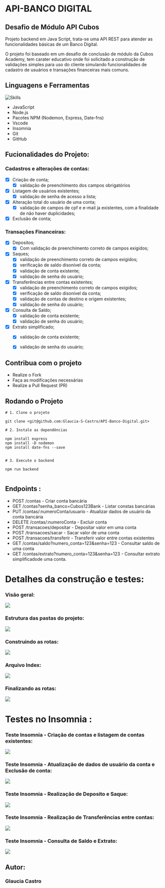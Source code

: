# API-BANCO DIGITAL 
## Desafio de Módulo API Cubos


  <p align="left">
Projeto backend em Java Script, trata-se uma API REST para atender as funcionalidades básicas de um Banco Digital.

O projeto foi baseado em um desafio de conclusão de módulo da Cubos Academy, tem carater educativo onde foi solicitado a construção de validações simples para uso do cliente simulando funcionalidades de cadastro de usuários e transações financeiras mais comuns.
  </p>


## Linguagens e Ferramentas

![Skills](https://skillicons.dev/icons?i=js,nodejs,express,vscode,git,github)

- JavaScript
- Node.js
- Pacotes NPM (Nodemon, Express, Date-fns)
- Vscode
- Insomnia
- Git
- GitHub

## Fucionalidades do Projeto:

### Cadastros e alterações de contas:

- [x] Criação de conta;
  - [x] validação de preenchimento dos campos obrigatórios

- [x] Listagem de usuários existentes;
  - [x] validação de senha de acesso a lista;

- [x] Alteração total do usuário de uma conta; 
  - [x] validação de campos de cpf e e-mail ja existentes, com a finalidade de não haver duplicidades;

- [x] Exclusão de conta;

### Transações Financeiras: 

- [x] Depositos; 
  - [x] Com validação de preenchimento correto de campos exigidos;
  
- [x] Saques;
  - [x] validação de preenchimento correto de campos exigidos;
  - [x] verificação de saldo disonível da conta;
  - [x] validação de conta existente;
  - [x] validação de senha do usuário;

 - [x] Transferências entre contas existentes;
   - [x] validação de preenchimento correto de campos exigidos;
   - [x] verificação de saldo disonível da conta;
   - [x] validação de contas de destino e origem existentes;
   - [x] validação de senha do usuário;

 - [x] Consulta de Saldo;
   - [x] validação de conta existente;
   - [x] validação de senha do usuário;

 - [x] Extrato simplificado;
   - [x] validação de conta existente;
   - [x] validação de senha do usuário;



## Contribua com o projeto

- Realize o Fork
- Faça as modificações necessárias
- Realize a Pull Request (PR)

## Rodando o Projeto

```shell
# 1. Clone o projeto

git clone <git@github.com:Glaucia-S-Castro/API-Banco-Digital.git>

# 2. Instale as dependências

npm install express
npm install -D nodemon
npm install date-fns --save


# 3. Execute o backend

npm run backend


```

## Endpoints :

- POST /contas - Criar conta bancária
- GET /contas?senha_banco=Cubos123Bank - Listar constas bancárias 
- PUT /contas/:numeroConta/usuario - Atualizar dados de usuário da conta bancária
- DELETE /contas/:numeroConta - Excluir conta
- POST /transacoes/depositar - Depositar valor em uma conta
- POST /transacoes/sacar - Sacar valor de uma conta
- POST /transacoes/transferir - Transferir valor entre contas existentes
- GET /contas/saldo?numero_conta=123&senha=123 - Consultar saldo de uma conta
- GET /contas/extrato?numero_conta=123&senha=123 - Consultar extrato simplificadode uma conta.


# Detalhes da construção e testes:

### Visão geral:

<img src="img/Visão geral dos arquivos  gif.gif">


### Estrutura das pastas do projeto:

<img src="img/Estrutura das pastas do projeto.png">


### Construindo as rotas:

<img src="img/Construindo as rotas.png">

### Arquivo Index:

<img src="img/Arquivo Index.png">

### Finalizando as rotas:

<img src="img/Construindo as rotas.png">


# Testes no Insomnia :

### Teste Insomnia - Criação de contas e listagem de contas existentes:

<img src="img/Teste insomnia - Criar contas e Listar contas existentes.gif">


### Teste Insomnia - Atualização de dados de usuário da conta e Exclusão de conta:

<img src="img/Teste insomnia - Atualizar usuário da conta e Excluir conta.gif">


### Teste Insomnia - Realização de Deposito e Saque:

<img src="img/Testes insomnia - Depositar e Sacar.gif">


### Teste Insomnia - Realização de Transferências entre contas:

<img src="img/Teste insomnia - Transferência entre contas.gif">


### Teste Insomnia - Consulta de Saldo e Extrato:

<img src="img/Teste insomnia - Consulta de saldo e extrato.gif">







 





## Autor:

### Glaucia Castro


